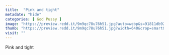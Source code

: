 ```yaml
---
title:  "Pink and tight"
metadate: "hide"
categories: [ God Pussy ]
image: "https://preview.redd.it/9m9qc78u76h51.jpg?auto=webp&s=91811db92cc2e5a6af6a926c1f1829004bf70d78"
thumb: "https://preview.redd.it/9m9qc78u76h51.jpg?width=640&crop=smart&auto=webp&s=d8634a0cef0f0cace2968c3b4e4787f911e3051c"
visit: ""
---
```

Pink and tight
